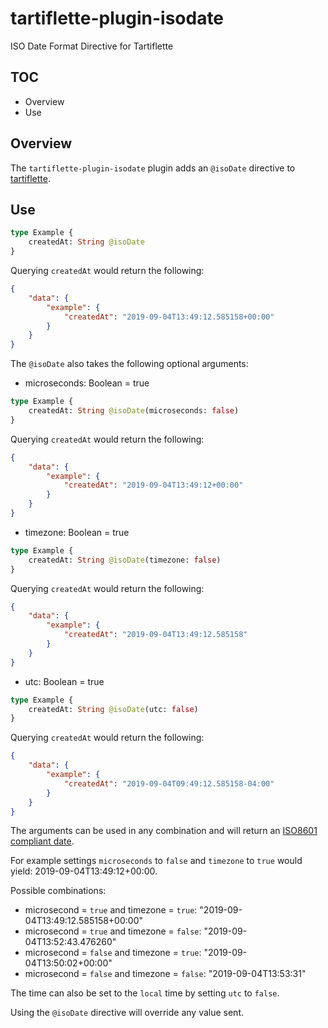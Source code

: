 # tartiflette-plugin-isodate

ISO Date Format Directive for Tartiflette

## TOC
- Overview
- Use

## Overview

The `tartiflette-plugin-isodate` plugin adds an `@isoDate` directive to [tartiflette](https://github.com/tartiflette/tartiflette).

## Use

```graphql
type Example {
    createdAt: String @isoDate
}
```

Querying `createdAt` would return the following:

```json
{
    "data": {
        "example": {
            "createdAt": "2019-09-04T13:49:12.585158+00:00"
        }
    }
}
```

The `@isoDate` also takes the following optional arguments:

- microseconds: Boolean = true

```graphql
type Example {
    createdAt: String @isoDate(microseconds: false)
}
```

Querying `createdAt` would return the following:

```json
{
    "data": {
        "example": {
            "createdAt": "2019-09-04T13:49:12+00:00"
        }
    }
}
```


- timezone: Boolean = true

```graphql
type Example {
    createdAt: String @isoDate(timezone: false)
}
```

Querying `createdAt` would return the following:

```json
{
    "data": {
        "example": {
            "createdAt": "2019-09-04T13:49:12.585158"
        }
    }
}
```

- utc: Boolean = true

```graphql
type Example {
    createdAt: String @isoDate(utc: false)
}
```

Querying `createdAt` would return the following:

```json
{
    "data": {
        "example": {
            "createdAt": "2019-09-04T09:49:12.585158-04:00"
        }
    }
}
```


The arguments can be used in any combination and will return an [ISO8601 compliant date](https://en.wikipedia.org/wiki/ISO_8601).

For example settings `microseconds` to `false` and `timezone` to `true` would yield: 2019-09-04T13:49:12+00:00.

Possible combinations:

- microsecond = `true` and timezone = `true`: "2019-09-04T13:49:12.585158+00:00"
- microsecond = `true` and timezone = `false`: "2019-09-04T13:52:43.476260"
- microsecond = `false` and timezone = `true`: "2019-09-04T13:50:02+00:00"
- microsecond = `false` and timezone = `false`: "2019-09-04T13:53:31"

The time can also be set to the `local` time by setting `utc` to `false`.

Using the `@isoDate` directive will override any value sent.
